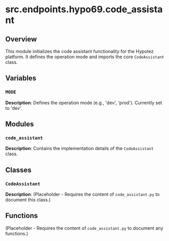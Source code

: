 # src.endpoints.hypo69.code_assistant

## Overview

This module initializes the code assistant functionality for the Hypotez platform.  It defines the operation mode and imports the core `CodeAssistant` class.


## Variables

### `MODE`

**Description**: Defines the operation mode (e.g., 'dev', 'prod').  Currently set to 'dev'.


## Modules

### `code_assistant`

**Description**: Contains the implementation details of the `CodeAssistant` class.


## Classes

### `CodeAssistant`

**Description**:  (Placeholder -  Requires the content of `code_assistant.py` to document this class.)


## Functions


(Placeholder - Requires the content of `code_assistant.py` to document any functions.)